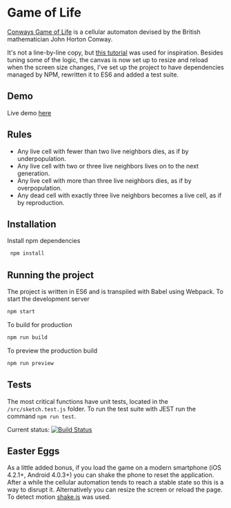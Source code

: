 # Game of Life
[Conways Game of Life](https://en.wikipedia.org/wiki/Conway%27s_Game_of_Life) is a cellular automaton devised by the British mathematician John Horton Conway.

It's not a line-by-line copy, but [this tutorial](https://www.youtube.com/watch?v=FWSR_7kZuYg) was used for inspiration. Besides tuning some of the logic, the canvas is now set up to resize and reload when the screen size changes, I've set up the project to have dependencies managed by NPM, rewritten it to ES6 and added a test suite.

## Demo

Live demo [here](https://yv9pk13lk9.codesandbox.io/)

## Rules
* Any live cell with fewer than two live neighbors dies, as if by underpopulation.
* Any live cell with two or three live neighbors lives on to the next generation.
* Any live cell with more than three live neighbors dies, as if by overpopulation.
* Any dead cell with exactly three live neighbors becomes a live cell, as if by reproduction.

## Installation

Install npm dependencies

```sh
 npm install 
```

## Running the project
The project is written in ES6 and is transpiled with Babel using Webpack. To start the development server

```sh
npm start
```

To build for production

```sh
npm run build
```

To preview the production build
```sh
npm run preview
```

## Tests
The most critical functions have unit tests, located in the `/src/sketch.test.js` folder. To run the test suite with JEST run the command `npm run test`.

Current status: [![Build Status](https://travis-ci.com/zkwsk/game-of-life.svg?branch=master)](https://travis-ci.com/zkwsk/game-of-life)

## Easter Eggs
As a little added bonus, if you load the game on a modern smartphone (iOS 4.2.1+, Android 4.0.3+) you can shake the phone to reset the application. After a while the cellular automation tends to reach a stable state so this is a way to disrupt it. Alternatively you can resize the screen or reload the page. To detect motion [shake.js](https://github.com/alexgibson/shake.js/) was used.
